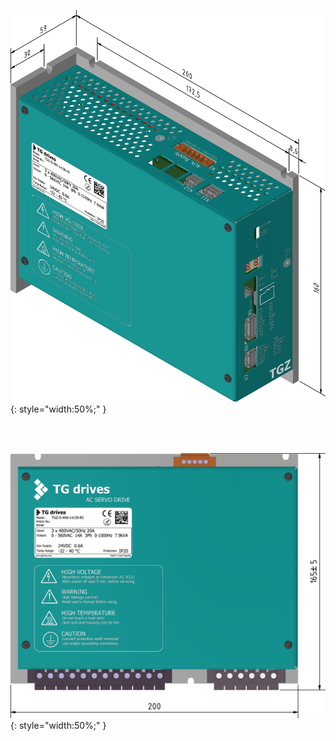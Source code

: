 ![TGZ-S-400RI Dimensions](../img/dim1.webp){: style="width:50%;" }

<br>
<br>

![TGZ-S-400RI Dimensions 1](../img/dim2.webp){: style="width:50%;" }